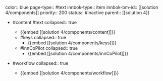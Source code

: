 color:: blue
page-type:: #text
innbok-type:: item
innbok-bm-id:: [[solution 4/components]]
priority:: 200
status:: #inactive
parent:: [[solution 4]]

- #content #text
  collapsed:: true
	- {{embed [[solution 4/components/content]]}}
  - #keys
    collapsed:: true
	  - {{embed [[solution 4/components/keys]]}}
  - #innCoPilot
    collapsed:: true
	  - {{embed [[solution 4/components/innCoPilot]]}}

- #workflow
  collapsed:: true
	- {{embed [[solution 4/components/workflow]]}}

